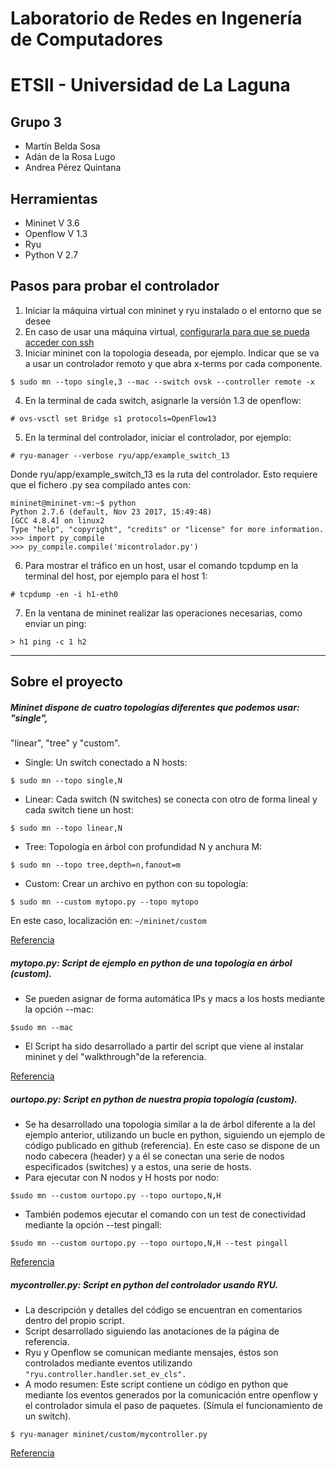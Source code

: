 # Laboratorio de Redes en Ingenería de Computadores
# ETSII - Universidad de La Laguna

## Grupo 3
* Martín Belda Sosa
* Adán de la Rosa Lugo
* Andrea Pérez Quintana

## Herramientas

* Mininet V 3.6
* Openflow V 1.3
* Ryu
* Python V 2.7

## Pasos para probar el controlador
1. Iniciar la máquina virtual con mininet y ryu instalado o el entorno que se desee
2. En caso de usar una máquina virtual, [configurarla para que se pueda acceder con ssh](https://github.com/mininet/openflow-tutorial/wiki/Set-up-Virtual-Machine#Access_VM_via_SSH)
3. Iniciar mininet con la topologia deseada, por ejemplo. Indicar que se va a usar un controlador remoto y que abra x-terms por cada componente.
```
$ sudo mn --topo single,3 --mac --switch ovsk --controller remote -x
```
4. En la terminal de cada switch, asignarle la versión 1.3 de openflow:
```
# ovs-vsctl set Bridge s1 protocols=OpenFlow13
```
5. En la terminal del controlador, iniciar el controlador, por ejemplo:
```
# ryu-manager --verbose ryu/app/example_switch_13
```
Donde ryu/app/example_switch_13 es la ruta del controlador. Esto requiere que el fichero .py sea compilado antes con:
```
mininet@mininet-vm:~$ python
Python 2.7.6 (default, Nov 23 2017, 15:49:48) 
[GCC 4.8.4] on linux2
Type "help", "copyright", "credits" or "license" for more information.
>>> import py_compile
>>> py_compile.compile('micontrolador.py')
```
6. Para mostrar el tráfico en un host, usar el comando tcpdump en la terminal del host, por ejemplo para el host 1:
```
# tcpdump -en -i h1-eth0
```
7. En la ventana de mininet realizar las operaciones necesarias, como enviar un ping:
```
> h1 ping -c 1 h2
```
- - - -
## Sobre el proyecto

##### Mininet dispone de cuatro topologías diferentes que podemos usar: "single",
"linear", "tree" y "custom".

- Single: Un switch conectado a N hosts:

```
$ sudo mn --topo single,N
```
- Linear: Cada switch (N switches) se conecta con otro de forma lineal y cada
switch tiene un host: 
```
$ sudo mn --topo linear,N
```
- Tree: Topología en árbol con profundidad N y anchura M:
```
$ sudo mn --topo tree,depth=n,fanout=m
```
- Custom: Crear un archivo en python con su topología:
```
$ sudo mn --custom mytopo.py --topo mytopo
```
En este caso, localización en: `~/mininet/custom`

[Referencia](http://www.academia.edu/8826530/TUTORIAL_MININET)

##### mytopo.py: Script de ejemplo en python de una topología en árbol (custom).

- Se pueden asignar de forma automática IPs y macs a los hosts mediante la
opción --mac: 
```
$sudo mn --mac
```
- El Script ha sido desarrollado a partir del script que viene al instalar
mininet y del "walkthrough"de la referencia.

[Referencia](http://mininet.org/walkthrough/#part-1-everyday-mininet-usage)

##### ourtopo.py: Script en python de nuestra propia topología (custom).

- Se ha desarrollado una topología similar a la de árbol diferente a la del
ejemplo anterior, utilizando un bucle en python, siguiendo un ejemplo de
código publicado en github (referencia). En este caso se dispone de un nodo
cabecera (header) y a él se conectan una serie de nodos especificados
(switches) y a estos, una serie de hosts.
- Para ejecutar con N nodos y H hosts por nodo:
```
$sudo mn --custom ourtopo.py --topo ourtopo,N,H
```
- También podemos ejecutar el comando con un test de conectividad mediante la
opción --test pingall:
```
$sudo mn --custom ourtopo.py --topo ourtopo,N,H --test pingall
```

[Referencia](https://gist.github.com/dinigo/7980534)

##### mycontroller.py: Script en python del controlador usando RYU.

- La descripción y detalles del código se encuentran en comentarios dentro del
propio script.
- Script desarrollado siguiendo las anotaciones de la página de referencia.
- Ryu y Openflow se comunican mediante mensajes, éstos son controlados
mediante eventos utilizando `"ryu.controller.handler.set_ev_cls".`
- A modo resumen: Este script contiene un código en python que mediante
los eventos generados por la comunicación entre openflow y el controlador
simula el paso de paquetes. (Simula el funcionamiento de un switch).
```
$ ryu-manager mininet/custom/mycontroller.py
```

[Referencia](https://osrg.github.io/ryu-book/en/html/switching_hub.html)
